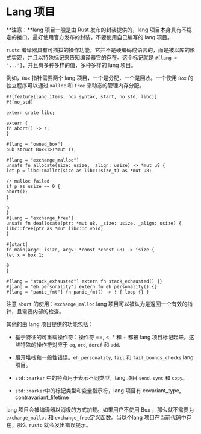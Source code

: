 # Lang 项目  

**注意：**lang 项目一般是由 Rust 发布的封装提供的，lang 项目本身具有不稳定的接口。最好使用官方发布的封装，不要使用自己编写的 lang 项目。

`rustc` 编译器具有可插拔的操作功能，它并不是硬编码成语言的，而是被以库的形式实现，并且以特殊标记来告知编译器它的存在。这个标记就是  `#[lang = "..."]`，并且有多种多样的值，多种多样的 lang 项目。

例如，`Box` 指针需要两个 lang 项目，一个是分配，一个是回收。一个使用 `Box` 的独立程序可以通过 `malloc` 和 `free` 来动态的管理内存分配。    

	#![feature(lang_items, box_syntax, start, no_std, libc)]
	#![no_std]

	extern crate libc;

	extern {
	fn abort() -> !;
	}

	#[lang = "owned_box"]
	pub struct Box<T>(*mut T);

	#[lang = "exchange_malloc"]
	unsafe fn allocate(size: usize, _align: usize) -> *mut u8 {
	let p = libc::malloc(size as libc::size_t) as *mut u8;

	// malloc failed
	if p as usize == 0 {
	abort();
	}

	p
	}
	#[lang = "exchange_free"]
	unsafe fn deallocate(ptr: *mut u8, _size: usize, _align: usize) {
	libc::free(ptr as *mut libc::c_void)
	}

	#[start]
	fn main(argc: isize, argv: *const *const u8) -> isize {
	let x = box 1;

	0
	}

	#[lang = "stack_exhausted"] extern fn stack_exhausted() {}
	#[lang = "eh_personality"] extern fn eh_personality() {}
	#[lang = "panic_fmt"] fn panic_fmt() -> ! { loop {} }


注意 `abort` 的使用：`exchange_malloc` lang 项目可以被认为是返回一个有效的指针，且需要内部的检查。  

其他的由 lang 项目提供的功能包括：   

- 基于特征的可重载操作符：操作符 ==, <, * 和 + 都被 lang 项目标记起来。这些特殊的操作符对应于 `eq`, `ord`, `deref` 和 `add`.   
   
- 展开堆栈和一般性错误。`eh_personality`, `fail` 和 `fail_bounds_checks` lang项目。    
   
- `std::marker` 中的特点用于表示不同类型，lang 项目 `send`, `sync` 和 `copy`。    

- `std::marker`中的标记类型和变量指示符，lang 项目有 covariant_type, contravariant_lifetime    

lang 项目会被编译器以消极的方式加载。如果用户不使用 Box ，那么就不需要为 `exchange_malloc` 和 `exchange_free`定义函数。当以个lang 项目在当前代码中存在，那么 `rustc` 就会发出错误提示。